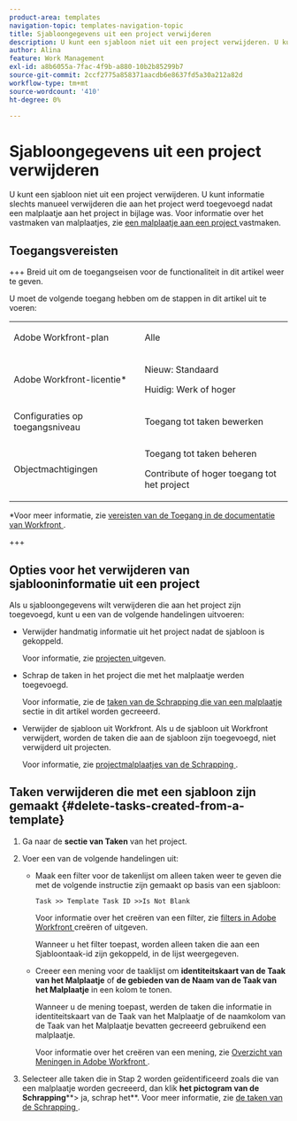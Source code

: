 ```yaml
---
product-area: templates
navigation-topic: templates-navigation-topic
title: Sjabloongegevens uit een project verwijderen
description: U kunt een sjabloon niet uit een project verwijderen. U kunt informatie slechts manueel verwijderen die aan het project werd toegevoegd nadat een malplaatje aan het project in bijlage was. Voor informatie over het vastmaken van malplaatjes, zie een malplaatje aan een project vastmaken.
author: Alina
feature: Work Management
exl-id: a8b6055a-7fac-4f9b-a880-10b2b85299b7
source-git-commit: 2ccf2775a858371aacdb6e8637fd5a30a212a82d
workflow-type: tm+mt
source-wordcount: '410'
ht-degree: 0%

---
```


# Sjabloongegevens uit een project verwijderen

U kunt een sjabloon niet uit een project verwijderen. U kunt informatie slechts manueel verwijderen die aan het project werd toegevoegd nadat een malplaatje aan het project in bijlage was. Voor informatie over het vastmaken van malplaatjes, zie [ een malplaatje aan een project ](../../../manage-work/projects/create-and-manage-templates/attach-template-to-project.md) vastmaken.

## Toegangsvereisten

+++ Breid uit om de toegangseisen voor de functionaliteit in dit artikel weer te geven.

U moet de volgende toegang hebben om de stappen in dit artikel uit te voeren:

<table style="table-layout:auto"> 
 <col> 
 <col> 
 <tbody> 
  <tr> 
   <td role="rowheader">Adobe Workfront-plan</td> 
   <td> <p>Alle</p> </td> 
  </tr> 
  <tr> 
   <td role="rowheader">Adobe Workfront-licentie*</td> 
   <td> <p>Nieuw: Standaard</p>
   <p>Huidig: Werk of hoger</p> </td> 
  </tr> 
  <tr> 
   <td role="rowheader">Configuraties op toegangsniveau</td> 
   <td> <p>Toegang tot taken bewerken</p>  </td> 
  </tr> 
  <tr> 
   <td role="rowheader">Objectmachtigingen</td> 
   <td> <p>Toegang tot taken beheren </p> <p>Contribute of hoger toegang tot het project </p>  </td> 
  </tr> 
 </tbody> 
</table>

*Voor meer informatie, zie [ vereisten van de Toegang in de documentatie van Workfront ](/help/quicksilver/administration-and-setup/add-users/access-levels-and-object-permissions/access-level-requirements-in-documentation.md).

+++

## Opties voor het verwijderen van sjablooninformatie uit een project

Als u sjabloongegevens wilt verwijderen die aan het project zijn toegevoegd, kunt u een van de volgende handelingen uitvoeren:

* Verwijder handmatig informatie uit het project nadat de sjabloon is gekoppeld.

  Voor informatie, zie [ projecten ](../../../manage-work/projects/manage-projects/edit-projects.md) uitgeven.

* Schrap de taken in het project die met het malplaatje werden toegevoegd.

  Voor informatie, zie de [ taken van de Schrapping die van een malplaatje ](#delete-tasks-created-from-a-template) sectie in dit artikel worden gecreeerd.

* Verwijder de sjabloon uit Workfront. Als u de sjabloon uit Workfront verwijdert, worden de taken die aan de sjabloon zijn toegevoegd, niet verwijderd uit projecten.

  Voor informatie, zie [ projectmalplaatjes van de Schrapping ](../../../manage-work/projects/create-and-manage-templates/delete-templates.md).

## Taken verwijderen die met een sjabloon zijn gemaakt {#delete-tasks-created-from-a-template}

1. Ga naar de **sectie van Taken** van het project.
1. Voer een van de volgende handelingen uit:

   * Maak een filter voor de takenlijst om alleen taken weer te geven die met de volgende instructie zijn gemaakt op basis van een sjabloon:

     ```
     Task >> Template Task ID >>Is Not Blank
     ```

     Voor informatie over het creëren van een filter, zie [ filters in Adobe Workfront ](../../../reports-and-dashboards/reports/reporting-elements/create-filters.md) creëren of uitgeven.

     Wanneer u het filter toepast, worden alleen taken die aan een Sjabloontaak-id zijn gekoppeld, in de lijst weergegeven.

   * Creeer een mening voor de taaklijst om **identiteitskaart van de Taak van het Malplaatje** of **de gebieden van de Naam van de Taak van het Malplaatje** in een kolom te tonen.

     Wanneer u de mening toepast, werden de taken die informatie in identiteitskaart van de Taak van het Malplaatje of de naamkolom van de Taak van het Malplaatje bevatten gecreeerd gebruikend een malplaatje.

     Voor informatie over het creëren van een mening, zie [ Overzicht van Meningen in Adobe Workfront ](../../../reports-and-dashboards/reports/reporting-elements/views-overview.md).

1. Selecteer alle taken die in Stap 2 worden geïdentificeerd zoals die van een malplaatje worden gecreeerd, dan klik **het pictogram van de Schrapping****> ja, schrap het**. Voor meer informatie, zie [ de taken van de Schrapping ](../../../manage-work/tasks/manage-tasks/delete-tasks.md).
